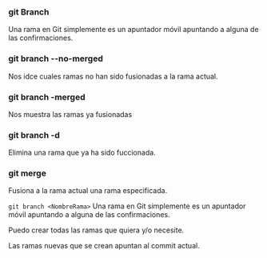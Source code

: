 ### git Branch
Una rama en Git simplemente es un apuntador móvil apuntando a alguna de las confirmaciones.

### git branch --no-merged
Nos idce cuales ramas no han sido fusionadas a la rama actual.

### git branch -merged
Nos muestra las ramas ya fusionadas

### git branch -d <rama>
Elimina una rama que ya ha sido fuccionada.

### git merge <rama>
Fusiona a la rama actual una rama especificada.

`git branch <NombreRama>`
Una rama en Git simplemente es un apuntador móvil apuntando a alguna de las confirmaciones.

Puedo crear todas las ramas que quiera y/o necesite.

Las ramas nuevas que se crean apuntan al commit actual.


